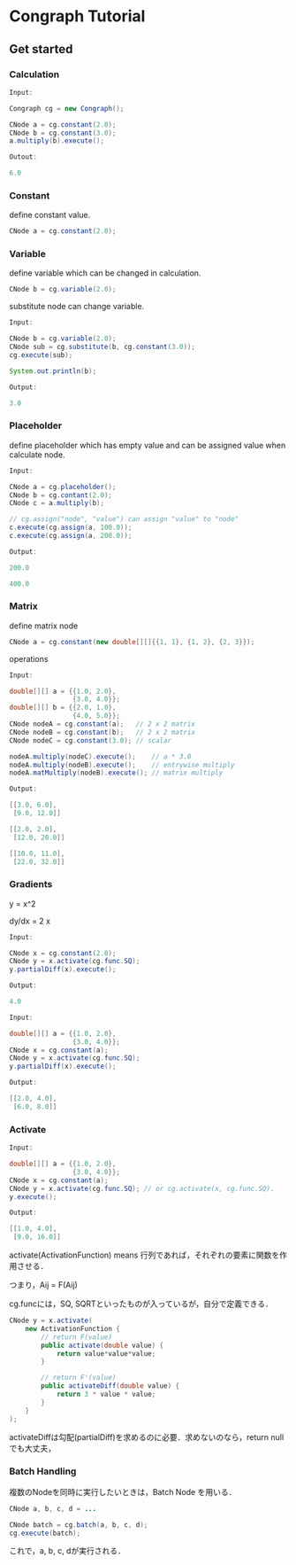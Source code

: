 # Congraph Tutorial

## Get started

### Calculation

```java
Input:

Congraph cg = new Congraph();

CNode a = cg.constant(2.0);
CNode b = cg.constant(3.0);
a.multiply(b).execute();

Outout:

6.0
```

### Constant

define constant value.
```java
CNode a = cg.constant(2.0);
```

### Variable

define variable which can be changed in calculation.
```java
CNode b = cg.variable(2.0);
```

substitute node can change variable.
```java
Input:

CNode b = cg.variable(2.0);
CNode sub = cg.substitute(b, cg.constant(3.0));
cg.execute(sub);

System.out.println(b);

Output:

3.0
```

### Placeholder

define placeholder which has empty value and can be assigned value when calculate node.
```java
Input:

CNode a = cg.placeholder();
CNode b = cg.contant(2.0);
CNode c = a.multiply(b);

// cg.assign("node", "value") can assign "value" to "node"
c.execute(cg.assign(a, 100.0));
c.execute(cg.assign(a, 200.0));

Output:

200.0

400.0
```

### Matrix
define matrix node
```java
CNode a = cg.constant(new double[][]{{1, 1}, {1, 2}, {2, 3}});
```

operations
```java
Input:

double[][] a = {{1.0, 2.0},
                {3.0, 4.0}};
double[][] b = {{2.0, 1.0},
                {4.0, 5.0}};
CNode nodeA = cg.constant(a);   // 2 x 2 matrix
CNode nodeB = cg.constant(b);   // 2 x 2 matrix
CNode nodeC = cg.constant(3.0); // scalar

nodeA.multiply(nodeC).execute();    // a * 3.0
nodeA.multiply(nodeB).execute();    // entrywise multiply
nodeA.matMultiply(nodeB).execute(); // matrix multiply

Output:

[[3.0, 6.0],
 [9.0, 12.0]]

[[2.0, 2.0],
 [12.0, 20.0]]

[[10.0, 11.0],
 [22.0, 32.0]]

```

### Gradients

y = x^2

dy/dx = 2 x
```java
Input:

CNode x = cg.constant(2.0);
CNode y = x.activate(cg.func.SQ);
y.partialDiff(x).execute();

Output:

4.0
```

```java
Input:

double[][] a = {{1.0, 2.0},
                {3.0, 4.0}};
CNode x = cg.constant(a);
CNode y = x.activate(cg.func.SQ);
y.partialDiff(x).execute();

Output:

[[2.0, 4.0],
 [6.0, 8.0]]
```

### Activate
```java
Input:

double[][] a = {{1.0, 2.0},
                {3.0, 4.0}};
CNode x = cg.constant(a);
CNode y = x.activate(cg.func.SQ); // or cg.activate(x, cg.func.SQ).
y.execute();

Output:

[[1.0, 4.0],
 [9.0, 16.0]]
```

activate(ActivationFunction) means 行列であれば，それぞれの要素に関数を作用させる．

つまり，Aij = F(Aij)

cg.funcには，SQ, SQRTといったものが入っているが，自分で定義できる．

```java
CNode y = x.activate(
    new ActivationFunction {
        // return F(value)
        public activate(double value) {
            return value*value*value;
        }

        // return F'(value)
        public activateDiff(double value) {
            return 3 * value * value;
        }
    }
);
```

activateDiffは勾配(partialDiff)を求めるのに必要．求めないのなら，return nullでも大丈夫，

### Batch Handling

複数のNodeを同時に実行したいときは，Batch Node を用いる．
```java
CNode a, b, c, d = ...

CNode batch = cg.batch(a, b, c, d);
cg.execute(batch);
```
これで，a, b, c, dが実行される．